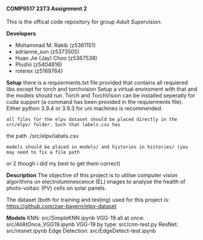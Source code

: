#### COMP9517 23T3 Assignment 2

This is the offical code repository for group *Adult Supervision*.

**Developers**
- Mohammad M. Rakib (z5361151)
- adrianne_sun (z5373505)
- Huan Jie (Jay) Choo (z5367538)
- Plushii (z5404816)
- roterex (z5169764)

**Setup**
    there is a requierments.txt file provided that contains all requiered libs except for torch and torchvision
Setup a virtual enviroment with that and the models should run. Torch and TorchVision can be installed seperatly
for cuda support (a command has been provided in the requierments file). Either python 3.9.4 or 3.9.3 for uni
machines is recommended.

    all files for the elpv dataset should be placed directly in the src/elpv/ folder. Such that labels.csv has
the path ./src/elpv/labels.csv

    models should be placed in models/ and histories in histories/ (you may need to fix a file path
or 2 though i did my best to get them correct)

**Description**
    The objective of this project is to utilise computer vision algorithms on electroluminescence (EL) images to analyse the health of
photo-voltaic (PV) cells on solar panels.

The dataset (both for training and testing) used for this project is: https://github.com/zae-bayern/elpv-dataset

**Models**
KNN:                        src/SimpleKNN.ipynb
VGG-19 all at once:         src/AllAtOnce_VGG19.ipynb
VGG-19 by type:             src/cnn-test.py
ResNet:                     src/resnet.ipynb
Edge Detection:             src/EdgeDetect-test.ipynb